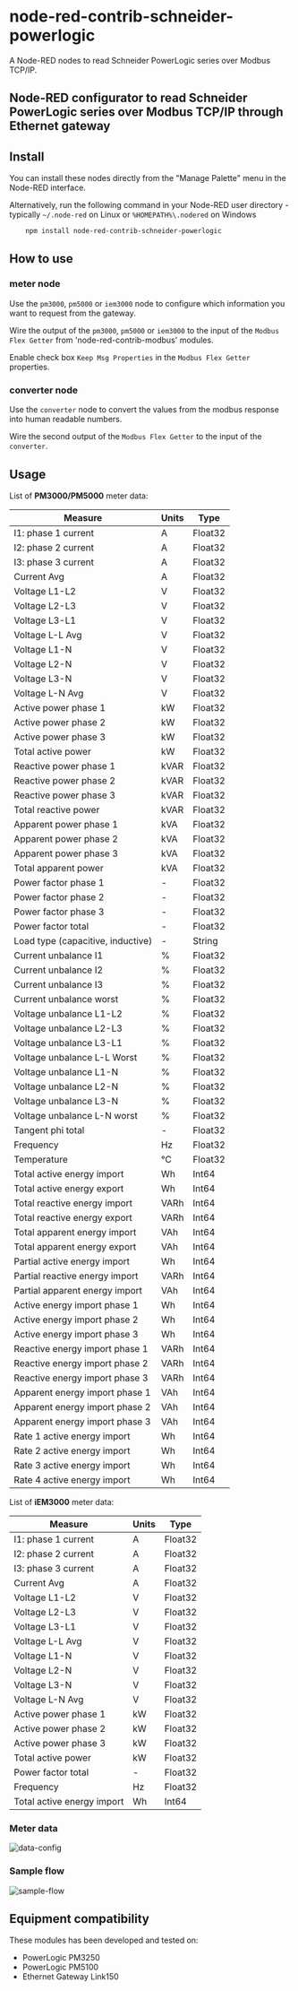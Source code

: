 # node-red-contrib-schneider-powerlogic
A Node-RED nodes to read Schneider PowerLogic series over Modbus TCP/IP.
## Node-RED configurator to read Schneider PowerLogic series over Modbus TCP/IP through Ethernet gateway

## Install
You can install these nodes directly from the "Manage Palette" menu in the Node-RED interface.

Alternatively, run the following command in your Node-RED user directory - typically `~/.node-red` on Linux or `%HOMEPATH%\.nodered` on Windows

        npm install node-red-contrib-schneider-powerlogic 

## How to use

### meter node
Use the `pm3000`, `pm5000` or `iem3000` node to configure which information you want to request from the gateway.

Wire the output of the `pm3000`, `pm5000` or `iem3000` to the input of the `Modbus Flex Getter` from 'node-red-contrib-modbus' modules.

Enable check box `Keep Msg Properties` in the `Modbus Flex Getter` properties.

### converter node
Use the `converter` node to convert the values from the modbus response into human readable numbers.

Wire the second output of the `Modbus Flex Getter` to the input of the `converter`.

## Usage
List of **PM3000/PM5000** meter data:

| Measure                            | Units                 | Type          | 
| ---------------------------------- | --------------------- | ------------- | 
|  I1: phase 1 current               | A                     | Float32       | 
|  I2: phase 2 current               | A                     | Float32       |
|  I3: phase 3 current               | A                     | Float32       |
|  Current Avg                       | A                     | Float32       |
|  Voltage L1-L2                     | V                     | Float32       |
|  Voltage L2-L3                     | V                     | Float32       |
|  Voltage L3-L1                     | V                     | Float32       |
|  Voltage L-L Avg                   | V                     | Float32       |
|  Voltage L1-N                      | V                     | Float32       |
|  Voltage L2-N                      | V                     | Float32       |
|  Voltage L3-N                      | V                     | Float32       |
|  Voltage L-N Avg                   | V                     | Float32       |
|  Active power phase 1              | kW                    | Float32       |
|  Active power phase 2              | kW                    | Float32       |
|  Active power phase 3              | kW                    | Float32       |
|  Total active power                | kW                    | Float32       |
|  Reactive power phase 1            | kVAR                  | Float32       |
|  Reactive power phase 2            | kVAR                  | Float32       |
|  Reactive power phase 3            | kVAR                  | Float32       |
|  Total reactive power              | kVAR                  | Float32       |
|  Apparent power phase 1            | kVA                   | Float32       |
|  Apparent power phase 2            | kVA                   | Float32       |
|  Apparent power phase 3            | kVA                   | Float32       |
|  Total apparent power              | kVA                   | Float32       |
|  Power factor phase 1              | -                     | Float32       |
|  Power factor phase 2              | -                     | Float32       |
|  Power factor phase 3              | -                     | Float32       |
|  Power factor total                | -                     | Float32       |
|  Load type (capacitive, inductive) | -                     | String        |
|  Current unbalance I1              | %                     | Float32       |
|  Current unbalance I2              | %                     | Float32       |
|  Current unbalance I3              | %                     | Float32       |
|  Current unbalance worst           | %                     | Float32       |
|  Voltage unbalance L1-L2           | %                     | Float32       |
|  Voltage unbalance L2-L3           | %                     | Float32       |
|  Voltage unbalance L3-L1           | %                     | Float32       |
|  Voltage unbalance L-L Worst       | %                     | Float32       |
|  Voltage unbalance L1-N            | %                     | Float32       |
|  Voltage unbalance L2-N            | %                     | Float32       |
|  Voltage unbalance L3-N            | %                     | Float32       |
|  Voltage unbalance L-N worst       | %                     | Float32       |
|  Tangent phi total                 | -                     | Float32       |
|  Frequency                         | Hz                    | Float32       |
|  Temperature                       | °C                    | Float32       |
|  Total active energy import        | Wh                    | Int64         |
|  Total active energy export        | Wh                    | Int64         |
|  Total reactive energy import      | VARh                  | Int64         |
|  Total reactive energy export      | VARh                  | Int64         |
|  Total apparent energy import      | VAh                   | Int64         |
|  Total apparent energy export      | VAh                   | Int64         |
|  Partial active energy import      | Wh                    | Int64         |
|  Partial reactive energy import    | VARh                  | Int64         |
|  Partial apparent energy import    | VAh                   | Int64         |
|  Active energy import phase 1      | Wh                    | Int64         |
|  Active energy import phase 2      | Wh                    | Int64         |
|  Active energy import phase 3      | Wh                    | Int64         |
|  Reactive energy import phase 1    | VARh                  | Int64         |
|  Reactive energy import phase 2    | VARh                  | Int64         |
|  Reactive energy import phase 3    | VARh                  | Int64         |
|  Apparent energy import phase 1    | VAh                   | Int64         |
|  Apparent energy import phase 2    | VAh                   | Int64         |
|  Apparent energy import phase 3    | VAh                   | Int64         |
|  Rate 1 active energy import       | Wh                    | Int64         |
|  Rate 2 active energy import       | Wh                    | Int64         |
|  Rate 3 active energy import       | Wh                    | Int64         |
|  Rate 4 active energy import       | Wh                    | Int64         |

List of **iEM3000** meter data:

| Measure                            | Units                 | Type          | 
| ---------------------------------- | --------------------- | ------------- | 
|  I1: phase 1 current               | A                     | Float32       | 
|  I2: phase 2 current               | A                     | Float32       |
|  I3: phase 3 current               | A                     | Float32       |
|  Current Avg                       | A                     | Float32       |
|  Voltage L1-L2                     | V                     | Float32       |
|  Voltage L2-L3                     | V                     | Float32       |
|  Voltage L3-L1                     | V                     | Float32       |
|  Voltage L-L Avg                   | V                     | Float32       |
|  Voltage L1-N                      | V                     | Float32       |
|  Voltage L2-N                      | V                     | Float32       |
|  Voltage L3-N                      | V                     | Float32       |
|  Voltage L-N Avg                   | V                     | Float32       |
|  Active power phase 1              | kW                    | Float32       |
|  Active power phase 2              | kW                    | Float32       |
|  Active power phase 3              | kW                    | Float32       |
|  Total active power                | kW                    | Float32       |
|  Power factor total                | -                     | Float32       |
|  Frequency                         | Hz                    | Float32       |
|  Total active energy import        | Wh                    | Int64         |

### Meter data 
![data-config](docs/data-config.png)

### Sample flow
![sample-flow](docs/sample-flow.png)

## Equipment compatibility

These modules has been developed and tested on:
+ PowerLogic PM3250
+ PowerLogic PM5100
+ Ethernet Gateway Link150
